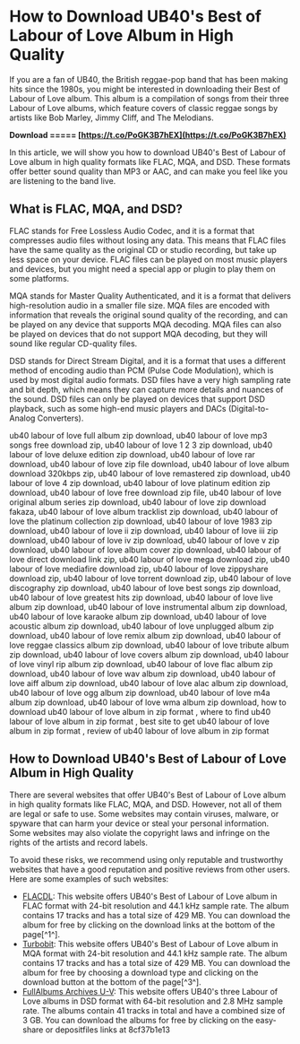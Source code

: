 # How to Download UB40's Best of Labour of Love Album in High Quality
 
If you are a fan of UB40, the British reggae-pop band that has been making hits since the 1980s, you might be interested in downloading their Best of Labour of Love album. This album is a compilation of songs from their three Labour of Love albums, which feature covers of classic reggae songs by artists like Bob Marley, Jimmy Cliff, and The Melodians.
 
**Download ===== [https://t.co/PoGK3B7hEX](https://t.co/PoGK3B7hEX)**


 
In this article, we will show you how to download UB40's Best of Labour of Love album in high quality formats like FLAC, MQA, and DSD. These formats offer better sound quality than MP3 or AAC, and can make you feel like you are listening to the band live.
 
## What is FLAC, MQA, and DSD?
 
FLAC stands for Free Lossless Audio Codec, and it is a format that compresses audio files without losing any data. This means that FLAC files have the same quality as the original CD or studio recording, but take up less space on your device. FLAC files can be played on most music players and devices, but you might need a special app or plugin to play them on some platforms.
 
MQA stands for Master Quality Authenticated, and it is a format that delivers high-resolution audio in a smaller file size. MQA files are encoded with information that reveals the original sound quality of the recording, and can be played on any device that supports MQA decoding. MQA files can also be played on devices that do not support MQA decoding, but they will sound like regular CD-quality files.
 
DSD stands for Direct Stream Digital, and it is a format that uses a different method of encoding audio than PCM (Pulse Code Modulation), which is used by most digital audio formats. DSD files have a very high sampling rate and bit depth, which means they can capture more details and nuances of the sound. DSD files can only be played on devices that support DSD playback, such as some high-end music players and DACs (Digital-to-Analog Converters).
 
ub40 labour of love full album zip download,  ub40 labour of love mp3 songs free download zip,  ub40 labour of love 1 2 3 zip download,  ub40 labour of love deluxe edition zip download,  ub40 labour of love rar download,  ub40 labour of love zip file download,  ub40 labour of love album download 320kbps zip,  ub40 labour of love remastered zip download,  ub40 labour of love 4 zip download,  ub40 labour of love platinum edition zip download,  ub40 labour of love free download zip file,  ub40 labour of love original album series zip download,  ub40 labour of love zip download fakaza,  ub40 labour of love album tracklist zip download,  ub40 labour of love the platinum collection zip download,  ub40 labour of love 1983 zip download,  ub40 labour of love ii zip download,  ub40 labour of love iii zip download,  ub40 labour of love iv zip download,  ub40 labour of love v zip download,  ub40 labour of love album cover zip download,  ub40 labour of love direct download link zip,  ub40 labour of love mega download zip,  ub40 labour of love mediafire download zip,  ub40 labour of love zippyshare download zip,  ub40 labour of love torrent download zip,  ub40 labour of love discography zip download,  ub40 labour of love best songs zip download,  ub40 labour of love greatest hits zip download,  ub40 labour of love live album zip download,  ub40 labour of love instrumental album zip download,  ub40 labour of love karaoke album zip download,  ub40 labour of love acoustic album zip download,  ub40 labour of love unplugged album zip download,  ub40 labour of love remix album zip download,  ub40 labour of love reggae classics album zip download,  ub40 labour of love tribute album zip download,  ub40 labour of love covers album zip download,  ub40 labour of love vinyl rip album zip download,  ub40 labour of love flac album zip download,  ub40 labour of love wav album zip download,  ub40 labour of love aiff album zip download,  ub40 labour of love alac album zip download,  ub40 labour of love ogg album zip download,  ub40 labour of love m4a album zip download,  ub40 labour of love wma album zip download,  how to download ub40 labour of love album in zip format ,  where to find ub40 labour of love album in zip format ,  best site to get ub40 labour of love album in zip format ,  review of ub40 labour of love album in zip format
 
## How to Download UB40's Best of Labour of Love Album in High Quality
 
There are several websites that offer UB40's Best of Labour of Love album in high quality formats like FLAC, MQA, and DSD. However, not all of them are legal or safe to use. Some websites may contain viruses, malware, or spyware that can harm your device or steal your personal information. Some websites may also violate the copyright laws and infringe on the rights of the artists and record labels.
 
To avoid these risks, we recommend using only reputable and trustworthy websites that have a good reputation and positive reviews from other users. Here are some examples of such websites:
 
- [FLACDL](https://flacdl.com/2020/09/07/ub40-best-of-labour-of-love-2009.html): This website offers UB40's Best of Labour of Love album in FLAC format with 24-bit resolution and 44.1 kHz sample rate. The album contains 17 tracks and has a total size of 429 MB. You can download the album for free by clicking on the download links at the bottom of the page[^1^].
- [Turbobit](https://turbobit.net/ugtbzkqf9jjd.html): This website offers UB40's Best of Labour of Love album in MQA format with 24-bit resolution and 44.1 kHz sample rate. The album contains 17 tracks and has a total size of 429 MB. You can download the album for free by choosing a download type and clicking on the download button at the bottom of the page[^3^].
- [FullAlbums Archives U-V](https://archivesu-v.blogspot.com/2008/07/ub40-labour-of-love-iiiiii-platinum.html): This website offers UB40's three Labour of Love albums in DSD format with 64-bit resolution and 2.8 MHz sample rate. The albums contain 41 tracks in total and have a combined size of 3 GB. You can download the albums for free by clicking on the easy-share or depositfiles links at 8cf37b1e13


